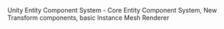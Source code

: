 Unity Entity Component System - Core Entity Component System, New Transform components, basic Instance Mesh Renderer
